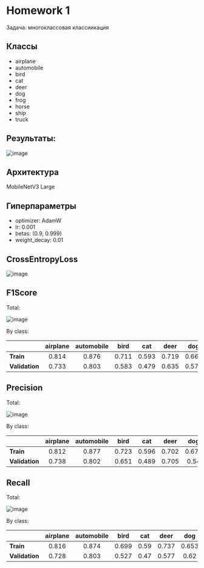 # Homework 1
Задача: многоклассовая классиикация

## Классы
* airplane
* automobile
* bird
* cat
* deer
* dog
* frog
* horse
* ship
* truck

## Результаты:
![image](https://github.com/trew12/processing_and_generating_images_course/assets/64497667/945ec03e-a010-4b0f-8fc1-1e9c190c3885)



## Архитектура
MobileNetV3 Large

## Гиперпараметры
* optimizer: AdamW
* lr: 0.001
* betas:  (0.9, 0.999)
* weight_decay: 0.01

## CrossEntropyLoss

![image](https://github.com/trew12/processing_and_generating_images_course/assets/64497667/08fd97cb-7f65-411a-8b6d-1cc8febcc897)


## F1Score

Total:

![image](https://github.com/trew12/processing_and_generating_images_course/assets/64497667/a1a3ec87-8025-48d1-a3af-d750bc1246cf)


By class:

|                | **airplane** | **automobile** | **bird** | **cat** | **deer** | **dog** | **frog** | **horse** | **ship** | **truck** |
|----------------|:------------:|:--------------:|:--------:|:-------:|:--------:|:-------:|:--------:|:---------:|:--------:|:---------:|
|    **Train**   |0.814|0.876|0.711|0.593|0.719|0.664|0.81|0.815|0.872|0.844|
| **Validation** |0.733|0.803|0.583|0.479|0.635|0.577|0.758|0.727|0.808|0.755|

## Precision
Total:

![image](https://github.com/trew12/processing_and_generating_images_course/assets/64497667/05023f51-638f-4f64-8335-66661711e500)


By class:

|                | **airplane** | **automobile** | **bird** | **cat** | **deer** | **dog** | **frog** | **horse** | **ship** | **truck** |
|----------------|:------------:|:--------------:|:--------:|:-------:|:--------:|:-------:|:--------:|:---------:|:--------:|:---------:|
|    **Train**   |0.812|0.877|0.723|0.596|0.702|0.675|0.801|0.824|0.867|0.841|
| **Validation** |0.738|0.802|0.651|0.489|0.705|0.54|0.729|0.701|0.823|0.705 |


## Recall
Total:

![image](https://github.com/trew12/processing_and_generating_images_course/assets/64497667/dc54048a-1663-4d5f-80cc-0087562cc147)


By class:

|                | **airplane** | **automobile** | **bird** | **cat** | **deer** | **dog** | **frog** | **horse** | **ship** | **truck** |
|----------------|:------------:|:--------------:|:--------:|:-------:|:--------:|:-------:|:--------:|:---------:|:--------:|:---------:|
|    **Train**   |0.816|0.874|0.699|0.59|0.737|0.653|0.82|0.807|0.878|0.847|
| **Validation** |0.728|0.803|0.527|0.47|0.577|0.62|0.789|0.754|0.793|0.814|




